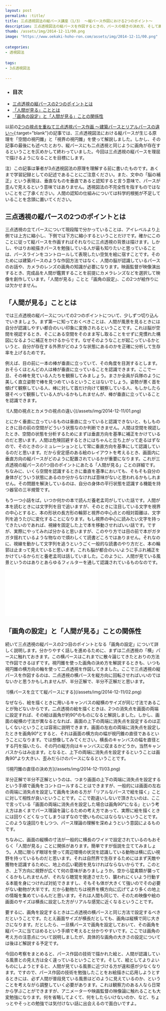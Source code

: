 ```yaml
---
layout: post
permalink: :title/
title: 三点透視図法の縦パース講座（1/3） 〜縦パース作図における2つのポイント〜
description: 三点透視図法の縦パースを作図するときの、パースの傾きの決め方、そして画角の設定の仕方を考えるための準備をしています。
thumb: /assets/img/2014-12-11/00.png
image: "https://www.oekaki-hoho-ron.com/assets/img/2014-12-11/00.png"

categories:
- 透視図法

tags:
- 3点透視図法

---
```


- ### 目次
- [三点透視の縦パースの2つのポイントとは](#三点透視の縦パースの2つのポイントとは)
- [「人間が見る」こととは](#人間が見ることとは)
- [「画角の設定」と「人間が見る」ことの関係性](#「画角の設定」と「人間が見る」ことの関係性)


以前の[2つの視点を重ねて三点透視パース作画 〜建築パースとリアルパースの違い〜](/3point-perspective-which-used-the-viewing-cone/index.html){:target="blank"}の記事では、三点透視図法における縦パースが生じる原理を「空間の視円錐」と「視界の視円錐」を使って解説しました。しかし、その記事の最後にも述べたとおり、縦パースにも二点透視と同じように画角が存在するということを仄めかして終わっていました。今回は三点透視の縦パースを理屈で描けるようになることを目標にします。

<pp>注）この記事は筆者が3点透視図法の原理を理解する前に書いたものです。あくまで学習記録としての記述であることにご注意ください。また、文中の「脳の補正」という表現は、垂直なものを垂直であると認知すると言う意味で、パースが歪んで見えるという意味ではありません。透視図法の不完全性を指すものではないことをご了承ください。人間の認知の仕組みについては科学的根拠が不足していることを念頭に置いてください。</pp>

## 三点透視の縦パースの2つのポイントとは

三点透視の立てパースについて現段階で分かっていることは、アイレベルより上側では上方に縮小し、下側では下方に縮小するということだけです。確かにこのことに従って縦パースを作画すればそれなりに三点透視の背景は描けます。しかし、やはりお絵描きパースを勉強している人が最も知りたいと思っていることは、パースラインをコントロールして表現したい空気を絵に宿すことです。そのためには建築パースのような作図方法ではなく、人間の脳が認識しているパースのお話や、カメラのレンズの画角の知識が必要になります。映画監督が映像演出するとき、完成品を人間が鑑賞することを前提にカメラレンズなどを選択して映像を創作しています。「人間が見る」ことと「画角の設定」、この2つが絵作りには欠かせません。

## 「人間が見る」こととは

では三点透視の縦パースについての2つのポイントについて、少しずつ切り込んでいきましょう。まず第一に知っておくべきことは、人間が風景を見るときには自分が認識しやすい都合のいい印象に変換されるということです。これは脳が空間を視認するとき、そこにある空間をそのまま写し取ることをせずに見慣れた構図になるように補正をかけるからです。なぜそのようなことが起こっているかというと、自分が存在する外界がどのような状態にあるのかを正確に分析して生存率を上げるためです。

例えば、目の前に一本の棒が垂直に立っていて、その角度を目測するとします。おそらくほとんどの人は棒が垂直に立っていることを認識できます。ここで一旦、その棒を見ている人たちを観察してみましょう。まさか全員が兵隊のように美しく直立姿勢で棒を見つめているということはないでしょう。姿勢が悪く首を傾げて観察している人、棒に対して首だけ向けて観察している人、もしかしたら寝そべって観察している人がいるかもしれませんが、棒が垂直に立っていることを認識できます。

<img src="01.png" alt="" />
![人間の視点とカメラの視点の違い](/assets/img/2014-12-11/01.png)

とにかく垂直に立っているものは垂直に立っていると認識できないと、もしものときに目の前の空間がどういう状態なのか判断できません。人間は空間を視認したとき、空間の状態を分析するためにまずは垂直方向を基準に補正をかけているのだと思います。人間は危険回避するときにはちゃんと立ち上がって走るはずなので、そのときのシミュレーションとして常に垂直方向を基準にして認識しているのだと思います。だから安定感のある絵のレイアウトを考えるとき、画面内に垂直方向の縦パースがどのように配置されているかが重要になります。これが三点透視の縦パースの1つ目のポイントにあたる「人間が見る」ことの詳細です。ちなみに、いくら空間を認識するときに垂直を基準においても、そもそも自分の身体がどういう状態にあるのか分からなければ意味がないと思われるかもしれません。その問題を解決しているのは、自分の身体の平行状態を認識する機能を持つ器官の三半規管です。

もう一つ小話をば。いつか何かの本で読んだ養老孟司がしていた話です。人間が本を読むときには文字列を目で追いますが、そのときに注目している文字を視界の中心とすると、本の形状の長方形の輪郭と視界の中心点との相対距離は、文字列を追うたびに変化することになります。もし視界の中心に読みたい文字を持ってきたいのであれば、視線を固定した上で本を移動させればいい話です。ですが、実際にやってみれば分かると思いますが、このやり方では目の前で本がガタガタ揺れているような物なので煩わしくて読書どころではありません。それなのに、視線を動かして文字列を追うというごく一般的な読書のやり方だと、本の輪郭は止まって見えていると思います。これも脳が都合のいいように手ぶれ補正をかけているからだと養老孟司は話していました。このように、人間が見ている風景というのはありとあらゆるフィルターを通して認識されているものなのです。

<iframe class="article-iframe" src="//www.youtube.com/embed/1wKtPYyZnoM" frameborder="0" allowfullscreen></iframe>

## 「画角の設定」と「人間が見る」ことの関係性

続いて三点透視の縦パースの2つ目のポイントとなる「画角の設定」について詳しく説明します。分かりやすく話しを進めるために、まずは二点透視の「横」パースに触れておきます。この横パースはこれまでに散々論じてきたとおりの方法で作図できるはずです。視円錐を使った画角の決め方を解説するときも、いつも視円錐の横方向の軸を使って二点透視を作図してきました。ここで三点透視の縦パースを作図するのは、二点透視の横パースを縦方向に回転させればいいのではないかと思うかもしれませんが、半分正解で、半分不正解だと思います。

<img src="02.png" alt="" />
![横パースを立てて縦パースにする](/assets/img/2014-12-11/02.png)

なぜなら、絵を描くときに用いるキャンバスの縦横のサイズが同じ寸法であることが殆どないからです。二点透視の絵を描くときは、2つの消失点を画面の両端に設定すれば、その絵は画角が約90°のものになると解説しました。しかし、画面の縦横の寸法が異なるとなれば、画面の上下の両端に消失点を設定するのは正しくないということは容易に説明できます。画面の左右の両端に消失点を設定したときを画角90°とすると、それは画面の横方向の幅が視円錐の直径であるということになります。では想像してみてください。横長のキャンバスの幅を直径とする円を描いたら、その円の縦方向はキャンバスに収まるかどうか。当然キャンバスからはみ出ます。となると、上下の両端に消失点を設定するということは画角90°より大きい、歪みだらけのパースになるということです。

<img src="03.png" alt="" />
![視円錐の直径の決め方](/assets/img/2014-12-11/03.png)

半分正解で半分不正解というのは、つまり画面の上下の両端に消失点を設定するという手順で画角をコントロールすることはできますが、一般的には画面の左右の両端に消失点を設定して画角を決める方が「リアルなパースで絵を描く」ことに対して相性が良いということです。ここで勘違いしないで頂きたいのは、ここで言っている「画面の両端に消失点を設定した場合は画角90°になる」という考え方はあくまでパース理論を論じるための考え方であって、実際に絵を描くときには回りくどくなってしまうはずなので使いものにはならないということです。このような遠回りをしつつ、パース理論の理解を深めようという意図によるものです。

ちなみに、画面の縦横の寸法が一般的に横長のワイドで設定されているのもおそらく「人間が見る」ことに関係があります。簡単ですが仮説を立ててみましょう。人間に限らず眼球を使って周辺環境の状況を認識している動物は横に広い視野を持っているものだと思います。それは自然界で生存するためにはまず天敵や獲物を認識するために、地上の広い範囲を見なければならないからです。このとき、上下方向に視野が広くて何の意味がありましょうか。空から猛禽類が襲ってくるかもしれませんが、それなら聴覚を発達させたり、襲われにくいよう行動する本能を身につければ対処できますし、そもそも体が大きくて強いのでその必要がない動物が大半です。だから動物たちは視界を横方向に広げてより多くの地上の情報を集めているんだと思います。それは人間も同じで、そのため映像や絵の画面のサイズは横長に設定した方がリアルな感覚に近くなるということです。

要するに、画角を設定するときは二点透視の横パースと同じ方法で設定するべきだということです。たとえ画面サイズが横長だとしても、画角は縦横で同じ大きさになります。だとしたら、一旦横パースで画角を設定しておいて、その画角を縦パースに当てはめるという手順で考えると分かりやすいです。ここでは画角の考え方の注意点について説明しましたが、具体的な画角の大きさの設定については後ほど解説する予定です。

今回の考察をまとめると、パース作図の技術で描かれた絵と、人間が認識している風景との見え方は全く違っているということです。そして、絵としてよりよいものにしようとすると、人間が見ている風景に近づける方が違和感が少なくなります。ですので、パース作図の技術を勉強したことをお絵描きに応用しようとするときには、必ず人間が普段見ている風景はどのように見えているのか、ということを考えながら調整していく必要があります。これは観察力のある人なら日常から学ぶことができますが、アニメーターや映画監督の映像論に触れることも大変勉強になります。何を省略してよくて、何をしたらいけないのか、など、ちょっとやそっとの勉強では気付けない話に出会えるので面白いですよ。
